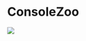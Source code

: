 # ConsoleZoo

<a align="center">
  <img src="[github.com](https://github.com/jean-cih/ConsoleZoo/edit/main/materials/ConsoleZoo.jpg)"></img>
</a>
